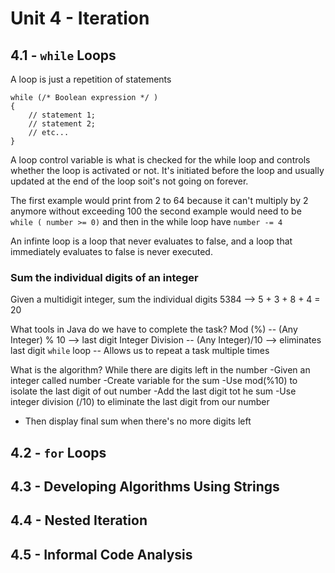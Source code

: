 # Unit 4 - Iteration

## 4.1 - `while` Loops
A loop is just a repetition of statements

    while (/* Boolean expression */ )
    {
        // statement 1;
        // statement 2;
        // etc...
    }

A loop control variable is what is checked for the while loop and controls whether the loop is activated or not. It's initiated before the loop and usually updated at the end of the loop soit's not going on forever.

The first example would print from 2 to 64 because it can't multiply by 2 anymore without exceeding 100
the second example would need to be `while ( number >= 0)` and then in the while loop have `number -= 4`


An infinte loop is a loop that never evaluates to false, and a loop that immediately evaluates to false is never executed.


### Sum the individual digits of an integer
Given a multidigit integer, sum the individual digits
    5384 --> 5 + 3 + 8 + 4 = 20

What tools in Java do we have to complete the task?
Mod (%) -- (Any Integer) % 10 --> last digit
Integer Division -- (Any Integer)/10 --> eliminates last digit
`while` loop -- Allows us to repeat a task multiple times

What is the algorithm?
While there are digits left in the number
    -Given an integer called number
    -Create variable for the sum
    -Use mod(%10) to isolate the last digit of out number
    -Add the last digit tot he sum
    -Use integer division (/10) to eliminate the last digit from our number
- Then display final sum when there's no more digits left

## 4.2 - `for` Loops

## 4.3 - Developing Algorithms Using Strings

## 4.4 - Nested Iteration

## 4.5 - Informal Code Analysis
